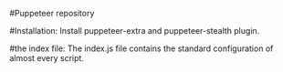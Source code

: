 #Puppeteer repository

#Installation:
Install puppeteer-extra and puppeteer-stealth plugin.

#the index file:
The index.js file contains the standard configuration of almost every script. 
